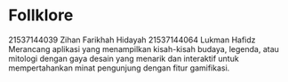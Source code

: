# Follklore
21537144039 Zihan Farikhah Hidayah
21537144064 Lukman Hafidz
Merancang aplikasi yang menampilkan kisah-kisah budaya, legenda, atau mitologi dengan gaya desain yang menarik dan interaktif untuk mempertahankan minat pengunjung dengan fitur gamifikasi.
